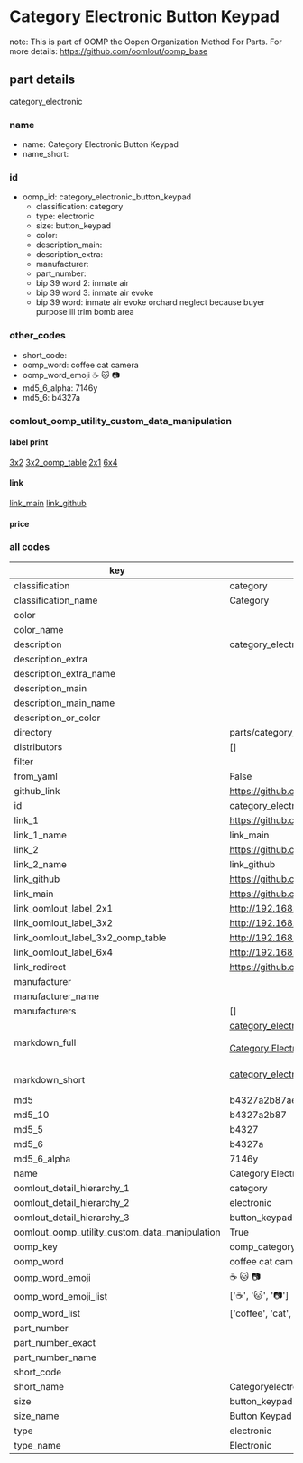 # Category Electronic Button Keypad  

note: This is part of OOMP the Oopen Organization Method For Parts. For more details: https://github.com/oomlout/oomp_base

##  part details
  



category_electronic



### name
* name: Category Electronic Button Keypad
* name_short: 
### id
* oomp_id: category_electronic_button_keypad
  * classification: category
  * type: electronic
  * size: button_keypad
  * color: 
  * description_main: 
  * description_extra: 
  * manufacturer: 
  * part_number: 
  * bip 39 word 2: inmate air
  * bip 39 word 3: inmate air evoke
  * bip 39 word: inmate air evoke orchard neglect because buyer purpose ill trim bomb area

### other_codes
* short_code: 
* oomp_word: coffee cat camera
* oomp_word_emoji :coffee: :cat: :camera:
* md5_6_alpha: 7146y
* md5_6: b4327a






### oomlout_oomp_utility_custom_data_manipulation
#### label print
[3x2](http://192.168.1.245:1112/?label=oomp%207146y)
[3x2_oomp_table](http://192.168.1.108:1112/?label=oomp%207146y)
[2x1](http://192.168.1.242:1112/?label=oomp%207146y)
[6x4](http://192.168.1.55:1112/?label=oomp%207146y)    

#### link

[link_main](https://github.com/oomlout/oomlout_oomp_version_1_messy/tree/main/parts/category_electronic_button_keypad) [link_github](https://github.com/oomlout/oomlout_oomp_version_1_messy/tree/main/parts/category_electronic_button_keypad)                             

#### price







### all codes 
| key | value |  
| --- | --- |  
| classification | category |  
| classification_name | Category |  
| color |  |  
| color_name |  |  
| description | category_electronic |  
| description_extra |  |  
| description_extra_name |  |  
| description_main |  |  
| description_main_name |  |  
| description_or_color |   |  
| directory | parts/category_electronic_button_keypad |  
| distributors | [] |  
| filter |  |  
| from_yaml | False |  
| github_link | https://github.com/oomlout/oomlout_oomp_part_src/tree/main/parts/category_electronic_button_keypad |  
| id | category_electronic_button_keypad |  
| link_1 | https://github.com/oomlout/oomlout_oomp_version_1_messy/tree/main/parts/category_electronic_button_keypad |  
| link_1_name | link_main |  
| link_2 | https://github.com/oomlout/oomlout_oomp_version_1_messy/tree/main/parts/category_electronic_button_keypad |  
| link_2_name | link_github |  
| link_github | https://github.com/oomlout/oomlout_oomp_version_1_messy/tree/main/parts/category_electronic_button_keypad |  
| link_main | https://github.com/oomlout/oomlout_oomp_version_1_messy/tree/main/parts/category_electronic_button_keypad |  
| link_oomlout_label_2x1 | http://192.168.1.242:1112/?label=oomp%207146y |  
| link_oomlout_label_3x2 | http://192.168.1.245:1112/?label=oomp%207146y |  
| link_oomlout_label_3x2_oomp_table | http://192.168.1.108:1112/?label=oomp%207146y |  
| link_oomlout_label_6x4 | http://192.168.1.55:1112/?label=oomp%207146y |  
| link_redirect | https://github.com/oomlout/oomlout_oomp_version_1_messy/tree/main/parts/category_electronic_button_keypad |  
| manufacturer |  |  
| manufacturer_name |  |  
| manufacturers | [] |  
| markdown_full | [category_electronic_button_keypad](none)<br>[](none)<br>[Category Electronic Button Keypad](none)<br><br> |  
| markdown_short | [category_electronic_button_keypad](none)<br><br> |  
| md5 | b4327a2b87ae63ec4f4a09c09c015ba2 |  
| md5_10 | b4327a2b87 |  
| md5_5 | b4327 |  
| md5_6 | b4327a |  
| md5_6_alpha | 7146y |  
| name | Category Electronic Button Keypad |  
| oomlout_detail_hierarchy_1 | category |  
| oomlout_detail_hierarchy_2 | electronic |  
| oomlout_detail_hierarchy_3 | button_keypad |  
| oomlout_oomp_utility_custom_data_manipulation | True |  
| oomp_key | oomp_category_electronic_button_keypad |  
| oomp_word | coffee cat camera |  
| oomp_word_emoji | :coffee: :cat: :camera: |  
| oomp_word_emoji_list | [':coffee:', ':cat:', ':camera:'] |  
| oomp_word_list | ['coffee', 'cat', 'camera'] |  
| part_number |  |  
| part_number_exact |  |  
| part_number_name |  |  
| short_code |  |  
| short_name | Categoryelectronic |  
| size | button_keypad |  
| size_name | Button Keypad |  
| type | electronic |  
| type_name | Electronic |  
